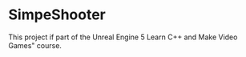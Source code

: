 # SimpeShooter
 

This project if part of the Unreal Engine 5 Learn C++ and Make Video Games" course.

